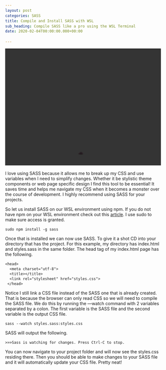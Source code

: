 ```yaml
---
layout: post
categories: SASS
title: Compile and Install SASS with WSL
sub_heading: Compile SASS like a pro using the WSL Terminal
date: 2020-02-04T00:00:00.000+00:00

---
```

![](/uploads/sass-visual.gif)

I love using SASS because it allows me to break up my CSS and use variables when I need to simplify changes. Whether it be stylistic theme components or web page specific design I find this tool to be essential! It saves time and helps me navigate my CSS when it becomes a monster over the course of development. I highly recommend using SASS for your projects.

So let us install SASS on our WSL environment using npm. If you do not have npm on your WSL environment check out this [article](https://www.jacobbyers.me/2020-02-03-install-node-js-and-npm-on-wsl/ "Install Node.js and npm"). I use sudo to make sure access is granted.

    sudo npm install -g sass

Once that is installed we can now use SASS. To give it a shot CD into your directory that has the project. For this example, my directory has index.html and styles.sass in the same folder. The head tag of my index.html page has the following.

    <head>
      <meta charset="utf-8">
      <title></title>
      <link rel="stylesheet" href="styles.css">
     </head>

Notice I still link a CSS file instead of the SASS one that is already created. That is because the browser can only read CSS so we will need to compile the SASS file. We do this by running the —watch command with 2 variables separated by a colon. The first variable is the SASS file and the second variable is the output CSS file.

    sass --watch styles.sass:styles.css

SASS will output the following.

    >>>Sass is watching for changes. Press Ctrl-C to stop.

You can now navigate to your project folder and will now see the styles.css residing there. Then you should be able to make changes to your SASS file and it will automatically update your CSS file. Pretty neat!